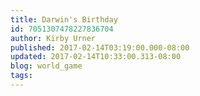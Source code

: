 ```yaml
---
title: Darwin's Birthday
id: 7051307478227836704
author: Kirby Urner
published: 2017-02-14T03:19:00.000-08:00
updated: 2017-02-14T10:33:00.313-08:00
blog: world_game
tags: 
---
```



